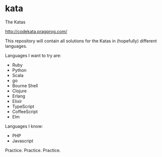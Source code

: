 # kata
The Katas

http://codekata.pragprog.com/

This repository will contain all solutions for the Katas in (hopefully) different languages.

Languages I want to try are:
* Ruby
* Python
* Scala 
* go
* Bourne Shell
* Clojure
* Erlang
* Elixir
* TypeScript
* CoffeeScript
* Elm

Languages I know:
* PHP
* Javascript

Practice. Practice. Practice.

